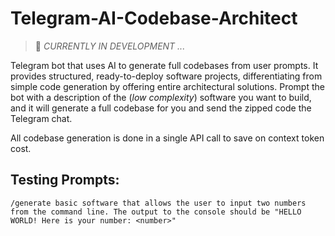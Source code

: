 # Telegram-AI-Codebase-Architect

> 🚧 _CURRENTLY IN DEVELOPMENT ..._

 Telegram bot that uses AI to generate full codebases from user prompts. It provides structured, ready-to-deploy software projects, differentiating from simple code generation by offering entire architectural solutions. Prompt the bot with a description of the (_low complexity_) software you want to build, and it will generate a full codebase for you and send the zipped code the Telegram chat.

 All codebase generation is done in a single API call to save on context token cost.

 ## Testing Prompts:

 `/generate basic software that allows the user to input two numbers from the command line. The output to the console should be "HELLO WORLD! Here is your number: <number>"`

